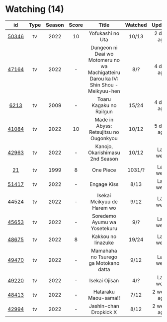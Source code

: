 # Watching (14)

|                      id                      | Type | Season | Score |                                         Title                                        | Watched |   Updated   | Start Date |
| :------------------------------------------: | :--: | :----: | :---: | :----------------------------------------------------------------------------------: | :-----: | :---------: | :--------: |
| [50346](https://myanimelist.net/anime/50346) |  tv  |  2022  |   10  |                                   Yofukashi no Uta                                   |  10/13  |  2 days ago | 07/08/2022 |
| [47164](https://myanimelist.net/anime/47164) |  tv  |  2022  |   -   | Dungeon ni Deai wo Motomeru no wa Machigatteiru Darou ka IV: Shin Shou - Meikyuu-hen |   8/?   |  4 days ago | 07/22/2022 |
|  [6213](https://myanimelist.net/anime/6213)  |  tv  |  2009  |   -   |                                Toaru Kagaku no Railgun                               |  15/24  |  4 days ago | 09/06/2022 |
| [41084](https://myanimelist.net/anime/41084) |  tv  |  2022  |   10  |                        Made in Abyss: Retsujitsu no Ougonkyou                        |  10/12  |  5 days ago | 07/06/2022 |
| [42963](https://myanimelist.net/anime/42963) |  tv  |  2022  |   -   |                            Kanojo, Okarishimasu 2nd Season                           |  10/12  |  Last week  | 07/02/2022 |
|    [21](https://myanimelist.net/anime/21)    |  tv  |  1999  |   8   |                                       One Piece                                      |  1031/? |  Last week  | 01/01/2013 |
| [51417](https://myanimelist.net/anime/51417) |  tv  |  2022  |   -   |                                      Engage Kiss                                     |   8/13  |  Last week  | 07/03/2022 |
| [44524](https://myanimelist.net/anime/44524) |  tv  |  2022  |   -   |                              Isekai Meikyuu de Harem wo                              |   9/12  |  Last week  | 09/04/2022 |
| [45653](https://myanimelist.net/anime/45653) |  tv  |  2022  |   -   |                             Soredemo Ayumu wa Yosetekuru                             |   9/?   |  Last week  | 08/24/2022 |
| [48675](https://myanimelist.net/anime/48675) |  tv  |  2022  |   8   |                                  Kakkou no Iinazuke                                  |  19/24  |  Last week  | 04/25/2022 |
| [49470](https://myanimelist.net/anime/49470) |  tv  |  2022  |   -   |                         Mamahaha no Tsurego ga Motokano datta                        |   9/12  |  Last week  | 07/08/2022 |
| [49220](https://myanimelist.net/anime/49220) |  tv  |  2022  |   -   |                                     Isekai Ojisan                                    |   4/?   |  Last week  | 07/08/2022 |
| [48413](https://myanimelist.net/anime/48413) |  tv  |  2022  |   -   |                                 Hataraku Maou-sama!!                                 |   7/12  | 2 weeks ago | 07/15/2022 |
| [42994](https://myanimelist.net/anime/42994) |  tv  |  2022  |   -   |                                Jashin-chan Dropkick X                                |   8/12  | 2 weeks ago | 07/15/2022 |